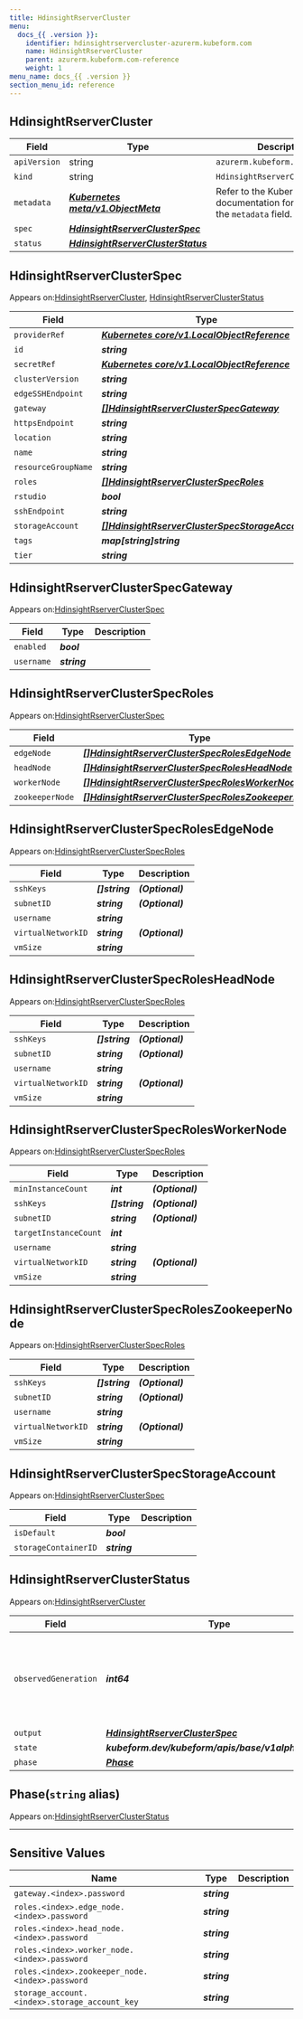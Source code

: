 ```yaml
---
title: HdinsightRserverCluster
menu:
  docs_{{ .version }}:
    identifier: hdinsightrservercluster-azurerm.kubeform.com
    name: HdinsightRserverCluster
    parent: azurerm.kubeform.com-reference
    weight: 1
menu_name: docs_{{ .version }}
section_menu_id: reference
---
```


## HdinsightRserverCluster
| Field | Type | Description |
| ------ | ----- | ----------- |
| `apiVersion` | string | `azurerm.kubeform.com/v1alpha1` |
|    `kind` | string | `HdinsightRserverCluster` |
| `metadata` | ***[Kubernetes meta/v1.ObjectMeta](https://kubernetes.io/docs/reference/generated/kubernetes-api/v1.13/#objectmeta-v1-meta)***|Refer to the Kubernetes API documentation for the fields of the `metadata` field.|
| `spec` | ***[HdinsightRserverClusterSpec](#hdinsightrserverclusterspec)***||
| `status` | ***[HdinsightRserverClusterStatus](#hdinsightrserverclusterstatus)***||
## HdinsightRserverClusterSpec

Appears on:[HdinsightRserverCluster](#hdinsightrservercluster), [HdinsightRserverClusterStatus](#hdinsightrserverclusterstatus)

| Field | Type | Description |
| ------ | ----- | ----------- |
| `providerRef` | ***[Kubernetes core/v1.LocalObjectReference](https://kubernetes.io/docs/reference/generated/kubernetes-api/v1.13/#localobjectreference-v1-core)***||
| `id` | ***string***||
| `secretRef` | ***[Kubernetes core/v1.LocalObjectReference](https://kubernetes.io/docs/reference/generated/kubernetes-api/v1.13/#localobjectreference-v1-core)***||
| `clusterVersion` | ***string***||
| `edgeSSHEndpoint` | ***string***| ***(Optional)*** |
| `gateway` | ***[[]HdinsightRserverClusterSpecGateway](#hdinsightrserverclusterspecgateway)***||
| `httpsEndpoint` | ***string***| ***(Optional)*** |
| `location` | ***string***||
| `name` | ***string***||
| `resourceGroupName` | ***string***||
| `roles` | ***[[]HdinsightRserverClusterSpecRoles](#hdinsightrserverclusterspecroles)***||
| `rstudio` | ***bool***||
| `sshEndpoint` | ***string***| ***(Optional)*** |
| `storageAccount` | ***[[]HdinsightRserverClusterSpecStorageAccount](#hdinsightrserverclusterspecstorageaccount)***||
| `tags` | ***map[string]string***| ***(Optional)*** |
| `tier` | ***string***||
## HdinsightRserverClusterSpecGateway

Appears on:[HdinsightRserverClusterSpec](#hdinsightrserverclusterspec)

| Field | Type | Description |
| ------ | ----- | ----------- |
| `enabled` | ***bool***||
| `username` | ***string***||
## HdinsightRserverClusterSpecRoles

Appears on:[HdinsightRserverClusterSpec](#hdinsightrserverclusterspec)

| Field | Type | Description |
| ------ | ----- | ----------- |
| `edgeNode` | ***[[]HdinsightRserverClusterSpecRolesEdgeNode](#hdinsightrserverclusterspecrolesedgenode)***||
| `headNode` | ***[[]HdinsightRserverClusterSpecRolesHeadNode](#hdinsightrserverclusterspecrolesheadnode)***||
| `workerNode` | ***[[]HdinsightRserverClusterSpecRolesWorkerNode](#hdinsightrserverclusterspecrolesworkernode)***||
| `zookeeperNode` | ***[[]HdinsightRserverClusterSpecRolesZookeeperNode](#hdinsightrserverclusterspecroleszookeepernode)***||
## HdinsightRserverClusterSpecRolesEdgeNode

Appears on:[HdinsightRserverClusterSpecRoles](#hdinsightrserverclusterspecroles)

| Field | Type | Description |
| ------ | ----- | ----------- |
| `sshKeys` | ***[]string***| ***(Optional)*** |
| `subnetID` | ***string***| ***(Optional)*** |
| `username` | ***string***||
| `virtualNetworkID` | ***string***| ***(Optional)*** |
| `vmSize` | ***string***||
## HdinsightRserverClusterSpecRolesHeadNode

Appears on:[HdinsightRserverClusterSpecRoles](#hdinsightrserverclusterspecroles)

| Field | Type | Description |
| ------ | ----- | ----------- |
| `sshKeys` | ***[]string***| ***(Optional)*** |
| `subnetID` | ***string***| ***(Optional)*** |
| `username` | ***string***||
| `virtualNetworkID` | ***string***| ***(Optional)*** |
| `vmSize` | ***string***||
## HdinsightRserverClusterSpecRolesWorkerNode

Appears on:[HdinsightRserverClusterSpecRoles](#hdinsightrserverclusterspecroles)

| Field | Type | Description |
| ------ | ----- | ----------- |
| `minInstanceCount` | ***int***| ***(Optional)*** |
| `sshKeys` | ***[]string***| ***(Optional)*** |
| `subnetID` | ***string***| ***(Optional)*** |
| `targetInstanceCount` | ***int***||
| `username` | ***string***||
| `virtualNetworkID` | ***string***| ***(Optional)*** |
| `vmSize` | ***string***||
## HdinsightRserverClusterSpecRolesZookeeperNode

Appears on:[HdinsightRserverClusterSpecRoles](#hdinsightrserverclusterspecroles)

| Field | Type | Description |
| ------ | ----- | ----------- |
| `sshKeys` | ***[]string***| ***(Optional)*** |
| `subnetID` | ***string***| ***(Optional)*** |
| `username` | ***string***||
| `virtualNetworkID` | ***string***| ***(Optional)*** |
| `vmSize` | ***string***||
## HdinsightRserverClusterSpecStorageAccount

Appears on:[HdinsightRserverClusterSpec](#hdinsightrserverclusterspec)

| Field | Type | Description |
| ------ | ----- | ----------- |
| `isDefault` | ***bool***||
| `storageContainerID` | ***string***||
## HdinsightRserverClusterStatus

Appears on:[HdinsightRserverCluster](#hdinsightrservercluster)

| Field | Type | Description |
| ------ | ----- | ----------- |
| `observedGeneration` | ***int64***| ***(Optional)*** Resource generation, which is updated on mutation by the API Server.|
| `output` | ***[HdinsightRserverClusterSpec](#hdinsightrserverclusterspec)***| ***(Optional)*** |
| `state` | ***kubeform.dev/kubeform/apis/base/v1alpha1.State***| ***(Optional)*** |
| `phase` | ***[Phase](#phase)***| ***(Optional)*** |
## Phase(`string` alias)

Appears on:[HdinsightRserverClusterStatus](#hdinsightrserverclusterstatus)

---
## Sensitive Values
| Name | Type | Description |
|------|------|-------------|
| `gateway.<index>.password` | ***string*** ||
| `roles.<index>.edge_node.<index>.password` | ***string*** ||
| `roles.<index>.head_node.<index>.password` | ***string*** ||
| `roles.<index>.worker_node.<index>.password` | ***string*** ||
| `roles.<index>.zookeeper_node.<index>.password` | ***string*** ||
| `storage_account.<index>.storage_account_key` | ***string*** ||
